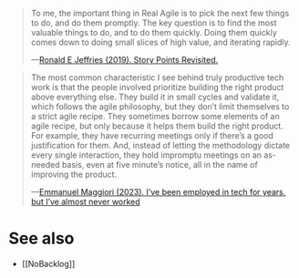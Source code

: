 > To me, the important thing in Real Agile is to pick the next few things to do, and do them promptly. The key question is to find the most valuable things to do, and to do them quickly. Doing them quickly comes down to doing small slices of high value, and iterating rapidly.
>
> —[Ronald E Jeffries (2019). Story Points Revisited.](https://ronjeffries.com/articles/019-01ff/story-points/Index.html)

> The most common characteristic I see behind truly productive tech work is that the people involved prioritize building the right product above everything else. They build it in small cycles and validate it, which follows the agile philosophy, but they don’t limit themselves to a strict agile recipe. They sometimes borrow some elements of an agile recipe, but only because it helps them build the right product. For example, they have recurring meetings only if there’s a good justification for them. And, instead of letting the methodology dictate every single interaction, they hold impromptu meetings on an as-needed basis, even at five minute’s notice, all in the name of improving the product. 
>
> —[Emmanuel Maggiori (2023). I’ve been employed in tech for years, but I’ve almost never worked](https://emaggiori.com/employed-in-tech-for-years-but-almost-never-worked/)

# See also

- [[NoBacklog]]